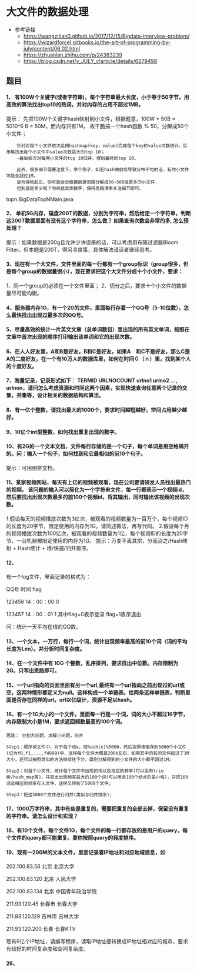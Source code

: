 # 大文件的数据处理

* 参考链接
    + https://wangzitian0.github.io/2017/12/15/Bigdata-interview-problem/
    + https://wizardforcel.gitbooks.io/the-art-of-programming-by-july/content/06.02.html
    + https://zhuanlan.zhihu.com/p/24383239
    + https://blog.csdn.net/v_JULY_v/article/details/6279498



## 题目
#### 1、 有100W个关键字(或者字符串)，每个字符串最大长度，小于等于50字节。用高效的算法找出top10的热词，并对内存的占用不超过1MB。

提示：
        先把100W个关键字hash映射到小文件，根据题意，100W * 50B = 5010^6 B = 50M，而内存只有1M，
        故干脆搞一个hash函数 % 50，分解成50个小文件；

        针对对每个小文件依次运用hashmap(key，value)完成每个key的value次数统计，后用堆找出每个小文件中value次数最大的top 10；
        -最后依次对每两小文件的top 10归并，得到最终的top 10。

        此外，很多细节需要注意下，举个例子，如若hash映射后导致分布不均的话，有的小文件可能会超过1M，
        故为保险起见，你可能会说根据数据范围分解成50~500或更多的小文件.
        但到底是多少呢？勿纠结具体数字，保持思路清晰关注细节即可。

topn.BigDataTopNMain.java


#### 2、 单机5G内存，磁盘200T的数据，分别为字符串，然后给定一个字符串，判断这200T数据里面有没有这个字符串，怎么做？ 如果查询次数会非常的多, 怎么预处理？

提示：如果数据是200g且允许少许误差的话，可以考虑用布隆过滤器Bloom Filter。但本题是200T，得另寻良策，具体解法请读者继续思考。




#### 3、现在有一个大文件，文件里面的每一行都有一个group标识（group很多，但是每个group的数据量很小），现在要求把这个大文件分成十个小文件，要求：

1、同一个group的必须在一个文件里面；
2、切分之后，要求十个小文件的数据量尽可能均衡。


#### 4、服务器内存1G，有一个2G的文件，里面每行存着一个QQ号（5-10位数），怎么最快找出出现过最多次的QQ号。






#### 5、尽量高效的统计一片英文文章（总单词数目）里出现的所有英文单词，按照在文章中首次出现的顺序打印输出该单词和它的出现次数。





#### 6、在人人好友里，A和B是好友，B和C是好友，如果A　和C不是好友，那么C是A的二度好友，在一个有10万人的数据库里，如何在时间０（ｎ）里，找到某个人的十度好友。





#### 7、海量记录，记录形式如下： TERMID URLNOCOUNT urlno1 urlno2 ..., urlnon，请问怎么考虑资源和时间这两个因素，实现快速查询任意两个记录的交集，并集等，设计相关的数据结构和算法。






#### 8、有一亿个整数，请找出最大的1000个，要求时间越短越好，空间占用越少越好。





#### 9、10亿个int型整数，如何找出重复出现的数字。




#### 10、有2G的一个文本文档，文件每行存储的是一个句子，每个单词是用空格隔开的。问：输入一个句子，如何找到和它最相似的前10个句子。

提示：可用倒排文档。





#### 11、某家视频网站，每天有上亿的视频被观看，现在公司要请研发人员找出最热门的视频。 该问题的输入可以简化为一个字符串文件，每一行都表示一个视频id，然后要找出出现次数最多的前100个视频id，将其输出，同时输出该视频的出现次数。

1.假设每天的视频播放次数为3亿次，被观看的视频数量为一百万个，每个视频ID的长度为20字节，限定使用的内存为1G。请简述做法，再写代码。
2.假设每个月的视频播放次数为100亿次，被观看的视频数量为1亿，每个视频ID的长度为20字节，一台机器被限定使用的内存为1G。
提示：万变不离其宗，分而治之/Hash映射 + Hash统计 + 堆/快速/归并排序。




#### 12、
有一个log文件，里面记录的格式为：

QQ号     时间        flag

123456   14：00：00     0

123457   14：00：01     1
其中flag=0表示登录 flag=1表示退出

问：统计一天平均在线的QQ数。




#### 13、一个文本，一万行，每行一个词，统计出现频率最高的前10个词（词的平均长度为Len）。并分析时间复杂度。




#### 14、在一个文件中有 10G 个整数，乱序排列，要求找出中位数。内存限制为 2G。只写出思路即可。





#### 15、一个url指向的页面里面有另一个url,最终有一个url指向之前出现过的url或空，这两种情形都定义为null。这样构成一个单链表。给两条这样单链表，判断里面是否存在同样的url。url以亿级计，资源不足以hash。




#### 16、有一个1G大小的一个文件，里面每一行是一个词，词的大小不超过16字节，内存限制大小是1M，要求返回频数最高的100个词。
```
思路： 分割大问题，求解小问题，归并

Step1：顺序读文件中，对于每个词x，取hash(x)%5000，然后按照该值存到5000个小文件(记为f0,f1,...,f4999)中，这样每个文件大概是200k左右，如果其中的有的文件超过了1M大小，还可以按照类似的方法继续往下分，直到分解得到的小文件的大小都不超过1M;

Step2：对每个小文件，统计每个文件中出现的词以及相应的频率(可以采用trie树/hash_map等)，并取出出现频率最大的100个词(可以用含100个结点的最小堆)，并把100词及相应的频率存入文件，这样又得到了5000个文件;

Step3：把这5000个文件进行归并(类似与归并排序);

```



#### 17、1000万字符串，其中有些是重复的，需要把重复的全部去掉，保留没有重复的字符串。请怎么设计和实现？




#### 18、有10个文件，每个文件1G，每个文件的每一行都存放的是用户的query，每个文件的query都可能重复。要你按照query的频度排序。




#### 19、现有一200M的文本文件，里面记录着IP地址和对应地域信息，如

202.100.83.56 北京 北京大学

202.100.83.120 北京 人民大学

202.100.83.134 北京 中国青年政治学院

211.93.120.45 长春市 长春大学

211.93.120.129 吉林市 吉林大学

211.93.120.200 长春 长春KTV

现有6亿个IP地址，请编写程序，读取IP地址便转换成IP地址相对应的城市，要求有较好的时间复杂度和空间复杂度。


#### 26、